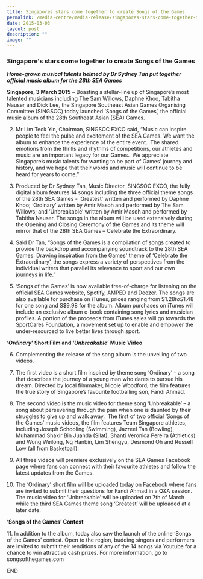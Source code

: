 ```yaml
---
title: Singapores stars come together to create Songs of the Games
permalink: /media-centre/media-release/singapores-stars-come-together-to-create-songs-of-the-games/
date: 2015-03-03
layout: post
description: ""
image: ""
---
```

### **Singapore's stars come together to create Songs of the Games**
**_Home-grown musical talents helmed by Dr Sydney Tan put together official music album for the 28th SEA Games_**

**Singapore, 3 March 2015** – Boasting a stellar-line up of Singapore’s most talented musicians including The Sam Willows, Daphne Khoo, Tabitha Nauser and Dick Lee, the Singapore Southeast Asian Games Organising Committee (SINGSOC) today launched ‘Songs of the Games’, the official music album of the 28th Southeast Asian (SEA) Games.

2. Mr Lim Teck Yin, Chairman, SINGSOC EXCO said, “Music can inspire people to feel the pulse and excitement of the SEA Games. We want the album to enhance the experience of the entire event.  The shared emotions from the thrills and rhythms of competitions, our athletes and music are an important legacy for our Games.  We appreciate Singapore’s music talents for wanting to be part of Games’ journey and history, and we hope that their words and music will continue to be heard for years to come.”

3. Produced by Dr Sydney Tan, Music Director, SINGSOC EXCO, the fully digital album features 14 songs including the three official theme songs of the 28th SEA Games - ‘Greatest’ written and performed by Daphne Khoo; ‘Ordinary’ written by Amir Masoh and performed by The Sam Willows; and ‘Unbreakable’ written by Amir Masoh and performed by Tabitha Nauser. The songs in the album will be used extensively during the Opening and Closing Ceremony of the Games and its theme will mirror that of the 28th SEA Games – Celebrate the Extraordinary.

4. Said Dr Tan, “Songs of the Games is a compilation of songs created to provide the backdrop and accompanying soundtrack to the 28th SEA Games. Drawing inspiration from the Games' theme of ‘Celebrate the Extraordinary’, the songs express a variety of perspectives from the individual writers that parallel its relevance to sport and our own journeys in life.”

5. ‘Songs of the Games’ is now available free-of-charge for listening on the official SEA Games website, Spotify, AMPED and Deezer. The songs are also available for purchase on iTunes, prices ranging from S$1.28 to S$1.48 for one song and S$9.98 for the album. Album purchases on iTunes will include an exclusive album e-book containing song lyrics and musician profiles. A portion of the proceeds from iTunes sales will go towards the SportCares Foundation, a movement set up to enable and empower the under-resourced to live better lives through sport.

**‘_Ordinary_’ Short Film and ‘_Unbreakable_’ Music Video**

6. Complementing the release of the song album is the unveiling of two videos.

7. The first video is a short film inspired by theme song ‘Ordinary’ - a song that describes the journey of a young man who dares to pursue his dream. Directed by local filmmaker, Nicole Woodford, the film features the true story of Singapore’s favourite footballing son, Fandi Ahmad.

8. The second video is the music video for theme song ‘Unbreakable’ – a song about persevering through the pain when one is daunted by their struggles to give up and walk away.  The first of two official ‘Songs of the Games’ music videos, the film features Team Singapore athletes, including Joseph Schooling (Swimming), Jazreel Tan (Bowling), Muhammad Shakir Bin Juanda (Silat), Shanti Veronica Pereira (Athletics) and Wong Weilong, Ng Hanbin, Lim Shengyu, Desmond Oh and Russell Low (all from Basketball).

9. All three videos will premiere exclusively on the SEA Games Facebook page where fans can connect with their favourite athletes and follow the latest updates from the Games.

10. The ‘Ordinary’ short film will be uploaded today on Facebook where fans are invited to submit their questions for Fandi Ahmad in a Q&A session. The music video for ‘Unbreakable’ will be uploaded on 7th of March while the third SEA Games theme song ‘Greatest’ will be uploaded at a later date.

**‘Songs of the Games’ Contest**

11\. In addition to the album, today also saw the launch of the online ‘Songs of the Games’ contest. Open to the region, budding singers and performers are invited to submit their renditions of any of the 14 songs via Youtube for a chance to win attractive cash prizes. For more information, go to songsofthegames.com

END